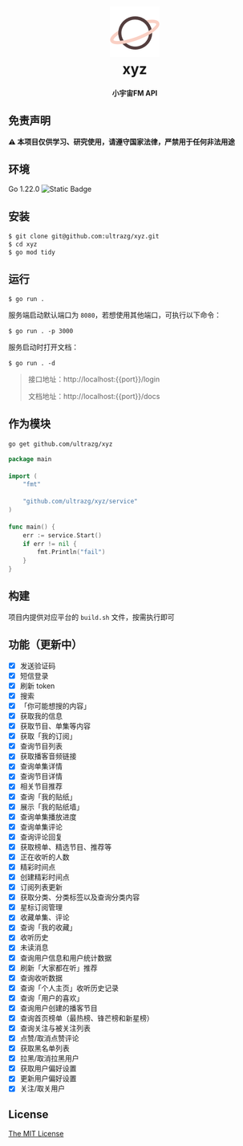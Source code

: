 <h1 align="center">
  <img src="./logo.png" alt="xyz" width="100">
  <br>xyz<br>
</h1>
<h4 align="center">小宇宙FM API</h4>

## 免责声明
**⚠️ 本项目仅供学习、研究使用，请遵守国家法律，严禁用于任何非法用途**

## 环境

Go 1.22.0 <img alt="Static Badge" src="https://img.shields.io/badge/Go-1.22.0-blue.svg">

## 安装

```shell
$ git clone git@github.com:ultrazg/xyz.git
$ cd xyz
$ go mod tidy
```

## 运行

```shell
$ go run .
```

服务端启动默认端口为 `8080`，若想使用其他端口，可执行以下命令：

```shell
$ go run . -p 3000
```

服务启动时打开文档：

```shell
$ go run . -d
```

> 接口地址：http://localhost:{{port}}/login
>
> 文档地址：http://localhost:{{port}}/docs

## 作为模块

```shell
go get github.com/ultrazg/xyz
```

```go
package main

import (
	"fmt"

	"github.com/ultrazg/xyz/service"
)

func main() {
	err := service.Start()
	if err != nil {
		fmt.Println("fail")
	}
}
```

## 构建

项目内提供对应平台的 `build.sh` 文件，按需执行即可

## 功能（更新中）

- [x] 发送验证码
- [x] 短信登录
- [x] 刷新 token
- [x] 搜索
- [x] 「你可能想搜的内容」
- [x] 获取我的信息
- [x] 获取节目、单集等内容
- [x] 获取「我的订阅」
- [x] 查询节目列表
- [x] 获取播客音频链接
- [x] 查询单集详情
- [x] 查询节目详情
- [x] 相关节目推荐
- [x] 查询「我的贴纸」
- [x] 展示「我的贴纸墙」
- [x] 查询单集播放进度
- [x] 查询单集评论
- [x] 查询评论回复
- [x] 获取榜单、精选节目、推荐等
- [x] 正在收听的人数
- [x] 精彩时间点
- [x] 创建精彩时间点
- [x] 订阅列表更新
- [x] 获取分类、分类标签以及查询分类内容
- [x] 星标订阅管理
- [x] 收藏单集、评论
- [x] 查询「我的收藏」
- [x] 收听历史
- [x] 未读消息
- [x] 查询用户信息和用户统计数据
- [x] 刷新「大家都在听」推荐
- [x] 查询收听数据
- [x] 查询「个人主页」收听历史记录
- [x] 查询「用户的喜欢」
- [x] 查询用户创建的播客节目
- [x] 查询首页榜单（最热榜、锋芒榜和新星榜）
- [x] 查询关注与被关注列表
- [x] 点赞/取消点赞评论
- [x] 获取黑名单列表
- [x] 拉黑/取消拉黑用户
- [x] 获取用户偏好设置
- [x] 更新用户偏好设置
- [x] 关注/取关用户

## License

[The MIT License](https://github.com/ultrazg/xyz/blob/dev/LICENSE)
